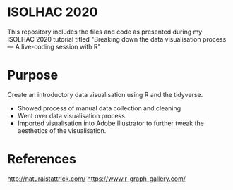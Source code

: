 # ISOLHAC 2020

This repository includes the files and code as presented during my ISOLHAC 2020 tutorial titled "Breaking down the data visualisation process — A live-coding session with R"

# Purpose

Create an introductory data visualisation using R and the tidyverse.

* Showed process of manual data collection and cleaning
* Went over data visualisation process
* Imported visualisation into Adobe Illustrator to further tweak the aesthetics of the visualisation.

# References
http://naturalstattrick.com/
https://www.r-graph-gallery.com/
